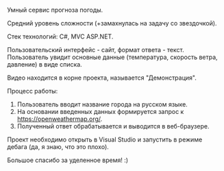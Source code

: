 Умный сервис прогноза погоды.

Средний уровень сложности (+замахнулась на задачу со звездочкой).

Стек технологий: C#, MVC ASP.NET.

Пользовательский интерфейс - сайт, формат ответа - текст. Пользователь увидит основные данные (температура, скорость ветра, давление) в виде списка.

Видео находится в корне проекта, называется "Демонстрация".

Процесс работы:
1. Пользователь вводит название города на русском языке.
2. На основании введенных данных формируется запрос к https://openweathermap.org/.
3. Полученный ответ обрабатывается и выводится в веб-браузере.

Проект необходимо открыть в Visual Studio и запустить в режиме дебага (да, я знаю, что это плохо).

Большое спасибо за уделенное время! :)

